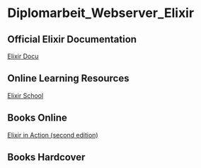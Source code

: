 # Diplomarbeit_Webserver_Elixir

## Official Elixir Documentation

[Elixir Docu](https://hexdocs.pm/elixir/Kernel.html)

## Online Learning Resources

[Elixir School](https://elixirschool.com/en)

## Books Online

[Elixir in Action (second edition)](https://learning.oreilly.com/library/view/elixir-in-action/9781617295027/)

## Books Hardcover
